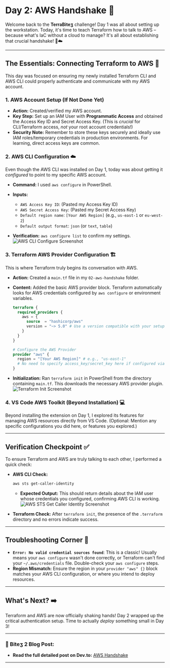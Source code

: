 # Day 2: AWS Handshake 🤝

Welcome back to the **TerraBiteʒ** challenge! Day 1 was all about setting up the workstation. Today, it's time to teach Terraform how to talk to AWS – because what's IaC without a cloud to manage? It's all about establishing that crucial handshake! 🤝☁️

---

## The Essentials: Connecting Terraform to AWS 🔑

This day was focused on ensuring my newly installed Terraform CLI and AWS CLI could properly authenticate and communicate with my AWS account.

### 1. AWS Account Setup (If Not Done Yet)

* **Action:** Created/verified my AWS account.
* **Key Step:** Set up an IAM User with **Programmatic Access** and obtained the Access Key ID and Secret Access Key. (This is *crucial* for CLI/Terraform access, *not* your root account credentials!)
* **Security Note:** Remember to store these keys securely and ideally use IAM roles/temporary credentials in production environments. For learning, direct access keys are common.

### 2. AWS CLI Configuration ☁️

Even though the AWS CLI was installed on Day 1, today was about getting it *configured* to point to my specific AWS account.

* **Command:** I used `aws configure` in PowerShell.
* **Inputs:**
    * `AWS Access Key ID`: (Pasted my Access Key ID)
    * `AWS Secret Access Key`: (Pasted my Secret Access Key)
    * `Default region name`: `[Your AWS Region]` (e.g., `us-east-1` or `eu-west-2`)
    * `Default output format`: `json` (or `text`, `table`)

* **Verification:** `aws configure list` to confirm my settings.
    ![AWS CLI Configure Screenshot](link-to-your-aws-configure-screenshot.png)

### 3. Terraform AWS Provider Configuration 🏗️

This is where Terraform truly begins its conversation with AWS.

* **Action:** Created a `main.tf` file in my `02-aws-handshake` folder.
* **Content:** Added the basic AWS provider block. Terraform automatically looks for AWS credentials configured by `aws configure` or environment variables.

    ```terraform
    terraform {
      required_providers {
        aws = {
          source  = "hashicorp/aws"
          version = "~> 5.0" # Use a version compatible with your setup
        }
      }
    }

    # Configure the AWS Provider
    provider "aws" {
      region = "[Your AWS Region]" # e.g., "us-east-1"
      # No need to specify access_key/secret_key here if configured via AWS CLI
    }
    ```

* **Initialization:** Ran `terraform init` in PowerShell from the directory containing `main.tf`. This downloads the necessary AWS provider plugin.
    ![Terraform Init Screenshot](link-to-your-terraform-init-screenshot.png)

### 4. VS Code AWS Toolkit (Beyond Installation) 💻

Beyond installing the extension on Day 1, I explored its features for managing AWS resources directly from VS Code. (Optional: Mention any specific configurations you did here, or features you explored.)

---

## Verification Checkpoint ✅

To ensure Terraform and AWS are truly talking to each other, I performed a quick check:

* **AWS CLI Check:**
    ```bash
    aws sts get-caller-identity
    ```
    * **Expected Output:** This should return details about the IAM user whose credentials you configured, confirming AWS CLI is working.
    ![AWS STS Get Caller Identity Screenshot](link-to-your-sts-get-caller-identity-screenshot.png)

* **Terraform Check:**
    After `terraform init`, the presence of the `.terraform` directory and no errors indicate success.

---

## Troubleshooting Corner 🚧

* **`Error: No valid credential sources found`**: This is a classic! Usually means your `aws configure` wasn't done correctly, or Terraform can't find your `~/.aws/credentials` file. Double-check your `aws configure` steps.
* **Region Mismatch:** Ensure the region in your `provider "aws" {}` block matches your AWS CLI configuration, or where you intend to deploy resources.

---

## What's Next? ➡️

Terraform and AWS are now officially shaking hands! Day 2 wrapped up the critical authentication setup. Time to actually *deploy* something small in Day 3!

---

### 🔗 Biteʒ 2 Blog Post:

* **Read the full detailed post on Dev.to:** [AWS Handshake](YOUR_DEVTO_DAY2_POST_LINK_HERE)

---
